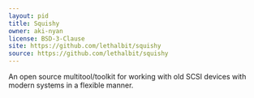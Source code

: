 ```yaml
---
layout: pid
title: Squishy
owner: aki-nyan
license: BSD-3-Clause
site: https://github.com/lethalbit/squishy
source: https://github.com/lethalbit/squishy
---
```

An open source multitool/toolkit for working with old SCSI devices with modern systems in a flexible manner.
